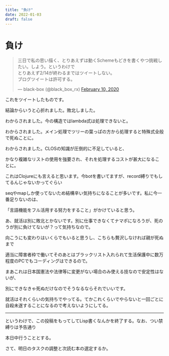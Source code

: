 ```yaml
---
title: "負け"
date: 2022-01-03
draft: false
---
```


# 負け

<blockquote class="twitter-tweet"><p lang="ja" dir="ltr">三日で私の思い描く、とりあえずは動くSchemeもどきを書くやつ挑戦したい。しよう。というわけで<br>とりあえず2/14が終わるまではツイートしない。<br>ブログツイートは許可する。</p>&mdash; black-box (@black_box_rx) <a href="https://twitter.com/black_box_rx/status/1226842586091945985?ref_src=twsrc%5Etfw">February 10, 2020</a></blockquote> <script async src="https://platform.twitter.com/widgets.js" charset="utf-8"></script>



これをツイートしたものです。



結論からいうと心折れました。敗北しました。



わからされました。今の構造ではlambda式は処理できないと。



わからされました。メイン処理でツリーの葉っぱの方から処理すると特殊式全般で死ぬことに。



わからされました。CLOSの知識が圧倒的に不足していると、



かなり複雑なリストの使用を強要され、それを処理するコストが甚大になることに。



これはClojureにも言えると思います。今botを書いてますが、record縛りでもしてるんじゃないかってぐらい



seqやmapしか使ってないため結構辛い気持ちになることが多いです。私に今一番足りないのは、



「言語機能をフル活用する努力をすること」がかけていると思う。



あ、就活は別に敗北とかないです。別に仕事できなくてナマポになろうが、死のうが別に負けてないが？って気持ちなので。



向こうにも変わりはいくらでもいると思うし、こちらも贅沢しなければ親が死ぬまで



適当に障害者枠で働いてそのあとはブラックリスト入れられて生活保護中に数万程度のPCでもコーディングはできるので。



まあこれは日本国憲法や法律等に変更がない場合のみ使える技なので安定性はないが、



別にできなきゃ死ぬだけなのでそうなるならそれでいいです。



就活はそれくらいの気持ちでやってる。てかこれくらいでやらないと一回ごとに自殺未遂することになるので考えないようにしてる。



---



というわけで、この投稿をもってしてLisp書くなんかを終了する。なお、つい禁縛りは予告通り



本日中行うこととする。



さて、明日のタスクの調整と次読む本の選定するか。
